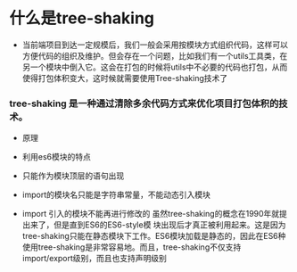 # 什么是tree-shaking

* 当前端项目到达一定规模后，我们一般会采用按模块方式组织代码，这样可以方便代码的组织及维护。但会存在一个问题，比如我们有一个utils工具类，在另一个模块中倒入它。这会在打包的时候将utils中不必要的代码也打包，从而使得打包体积变大，这时候就需要使用Tree-shaking技术了

### tree-shaking 是一种通过清除多余代码方式来优化项目打包体积的技术。

* 原理
* 利用es6模块的特点

* 只能作为模块顶层的语句出现
* import的模块名只能是字符串常量，不能动态引入模块
* import 引入的模块不能再进行修改的 虽然tree-shaking的概念在1990年就提出来了，但是直到ES6的ES6-style模  块出现后才真正被利用起来。这是因为tree-shaking只能在静态模块下工作。ES6模块加载是静态的，因此在ES6种使用tree-shaking是非常容易地。而且，tree-shaking不仅支持import/export级别，而且也支持声明级别